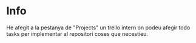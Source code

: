 # Info

He afegit a la pestanya de "Projects" un trello intern on podeu afegir todo tasks per implementar al repositori coses que necestieu.
